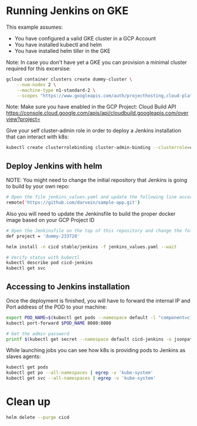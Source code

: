 # Running Jenkins on GKE

This example assumes:

- You have configured a valid GKE cluster in a GCP Account
- You have installed kubectl and helm
- You have installed helm tiller in the GKE

Note: In case you don't have yet a GKE you can provision a minimal cluster required for this excersise:

```bash
gcloud container clusters create dummy-cluster \
	--num-nodes 2 \
	--machine-type n1-standard-2 \
	--scopes "https://www.googleapis.com/auth/projecthosting,cloud-platform"
```

Note: Make sure you have enabled in the GCP Project: Cloud Build API
https://console.cloud.google.com/apis/api/cloudbuild.googleapis.com/overview?project=<PROJECT ID>

Give your self cluster-admin role in order to deploy a Jenkins installation that can interact with k8s:

```bash
kubectl create clusterrolebinding cluster-admin-binding --clusterrole=cluster-admin --user=$(gcloud config get-value account)
```

## Deploy Jenkins with helm

NOTE: You might need to change the initial repository that Jenkins is going to build by your own repo:

```bash
# Open the file jenkins_values.yaml and update the following line accordingly
remote('https://github.com/darvein/sample-app.git')
```

Also you will need to update the Jenkinsfile to build the proper docker image based on your GCP Project ID

```bash
# Open the Jenkinsfile on the top of this repository and change the following line
def project = 'dummy-233720'
```

```bash
helm install -n cicd stable/jenkins -f jenkins_values.yaml --wait

# Verify status with kubectl
kubectl describe pod cicd-jenkins
kubectl get svc
```

## Accessing to Jenkins installation

Once the deployment is finished, you will have to forward the internal IP and Port address of the POD to your machine:

```bash
export POD_NAME=$(kubectl get pods --namespace default -l "component=cicd-jenkins-master" -o jsonpath="{.items[0].metadata.name}")
kubectl port-forward $POD_NAME 8080:8080

# Get the admin password
printf $(kubectl get secret --namespace default cicd-jenkins -o jsonpath="{.data.jenkins-admin-password}" | base64 --decode);echo
```

While launching jobs you can see how k8s is providing pods to Jenkins as slaves agents:

```bash
kubectl get pods
kubectl get po --all-namespaces | egrep -v 'kube-system'
kubectl get svc --all-namespaces | egrep -v 'kube-system'
```

# Clean up

```bash
helm delete --purge cicd
```
